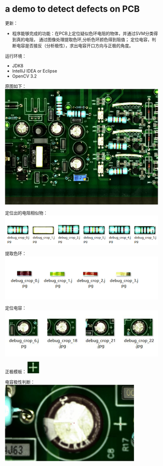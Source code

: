 # a demo to detect defects on PCB

更新：
- 程序能够完成的功能：在PCB上定位疑似色环电阻的物体，并通过SVM分类得到真的电阻，
通过图像处理提取色环,分析色环颜色得到阻值；
定位电容，判断电容是否接反（分析极性），求出电容开口方向与正极的角度。


运行环境：
- JDK8
- IntelliJ IDEA or Eclipse
- OpenCV 3.2

原图如下：
![image](https://github.com/HUSTLrZ/PCBDetector/raw/master/screenshots/src.png)

定位出的电阻相似物：
![image](https://github.com/HUSTLrZ/PCBDetector/raw/master/screenshots/result.png)

提取色环：
![image](https://github.com/HUSTLrZ/PCBDetector/raw/master/screenshots/colorband.png)

定位电容：
![image](https://github.com/HUSTLrZ/PCBDetector/raw/master/screenshots/capacity.jpg)

正极模板：
![image](https://github.com/HUSTLrZ/PCBDetector/raw/master/screenshots/template.jpg)

电容极性判断：
![image](https://github.com/HUSTLrZ/PCBDetector/raw/master/screenshots/result.jpg)